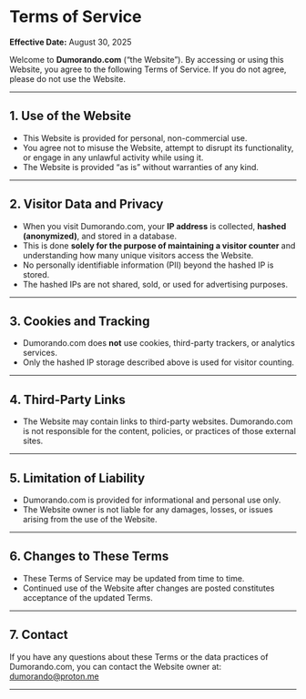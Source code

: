 # Terms of Service

**Effective Date:** August 30, 2025  

Welcome to **Dumorando.com** (“the Website”). By accessing or using this Website, you agree to the following Terms of Service. If you do not agree, please do not use the Website.

---

## 1. Use of the Website
- This Website is provided for personal, non-commercial use.  
- You agree not to misuse the Website, attempt to disrupt its functionality, or engage in any unlawful activity while using it.  
- The Website is provided “as is” without warranties of any kind.

---

## 2. Visitor Data and Privacy
- When you visit Dumorando.com, your **IP address** is collected, **hashed (anonymized)**, and stored in a database.  
- This is done **solely for the purpose of maintaining a visitor counter** and understanding how many unique visitors access the Website.  
- No personally identifiable information (PII) beyond the hashed IP is stored.  
- The hashed IPs are not shared, sold, or used for advertising purposes.  

---

## 3. Cookies and Tracking
- Dumorando.com does **not** use cookies, third-party trackers, or analytics services.  
- Only the hashed IP storage described above is used for visitor counting.  

---

## 4. Third-Party Links
- The Website may contain links to third-party websites. Dumorando.com is not responsible for the content, policies, or practices of those external sites.  

---

## 5. Limitation of Liability
- Dumorando.com is provided for informational and personal use only.  
- The Website owner is not liable for any damages, losses, or issues arising from the use of the Website.  

---

## 6. Changes to These Terms
- These Terms of Service may be updated from time to time.  
- Continued use of the Website after changes are posted constitutes acceptance of the updated Terms.  

---

## 7. Contact
If you have any questions about these Terms or the data practices of Dumorando.com, you can contact the Website owner at:  
dumorando@proton.me

---